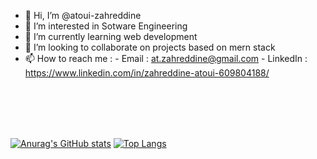 - 👋 Hi, I’m @atoui-zahreddine
- 👀 I’m interested in Sotware Engineering
- 🌱 I’m currently learning web development 
- 💞️ I’m looking to collaborate on projects based on mern stack 
- 📫 How to reach me : - Email : at.zahreddine@gmail.com 
                       - LinkedIn : https://www.linkedin.com/in/zahreddine-atoui-609804188/

<br/>
<br/>
<br/>
<br/>

[![Anurag's GitHub stats](https://github-readme-stats.vercel.app/api?username=atoui-zahreddine&theme=vue-dark)](https://github.com/anuraghazra/github-readme-stats)
[![Top Langs](https://github-readme-stats.vercel.app/api/top-langs/?username=atoui-zahreddine&theme=vue-dark&layout=compact)](https://github.com/anuraghazra/github-readme-stats)


<!---
atoui-zahreddine/atoui-zahreddine is a ✨ special ✨ repository because its `README.md` (this file) appears on your GitHub profile.
You can click the Preview link to take a look at your changes.
--->
